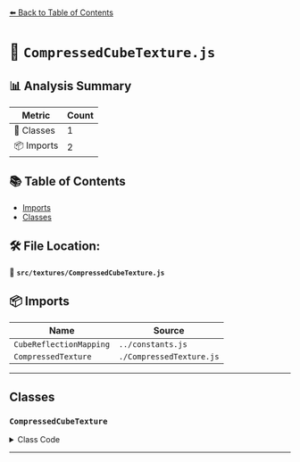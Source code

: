 [⬅️ Back to Table of Contents](../../index.md)

# 📄 `CompressedCubeTexture.js`

## 📊 Analysis Summary

| Metric | Count |
|--------|-------|
| 🧱 Classes | 1 |
| 📦 Imports | 2 |

## 📚 Table of Contents

- [Imports](#imports)
- [Classes](#classes)

## 🛠️ File Location:
📂 **`src/textures/CompressedCubeTexture.js`**

## 📦 Imports

| Name | Source |
|------|--------|
| `CubeReflectionMapping` | `../constants.js` |
| `CompressedTexture` | `./CompressedTexture.js` |


---

## Classes

### `CompressedCubeTexture`

<details><summary>Class Code</summary>

```ts
class CompressedCubeTexture extends CompressedTexture {

	/**
	 * Constructs a new compressed texture.
	 *
	 * @param {Array<CompressedTexture>} images - An array of compressed textures.
	 * @param {number} [format=RGBAFormat] - The texture format.
	 * @param {number} [type=UnsignedByteType] - The texture type.
	 */
	constructor( images, format, type ) {

		super( undefined, images[ 0 ].width, images[ 0 ].height, format, type, CubeReflectionMapping );

		/**
		 * This flag can be used for type testing.
		 *
		 * @type {boolean}
		 * @readonly
		 * @default true
		 */
		this.isCompressedCubeTexture = true;

		/**
		 * This flag can be used for type testing.
		 *
		 * @type {boolean}
		 * @readonly
		 * @default true
		 */
		this.isCubeTexture = true;

		this.image = images;

	}

}
```
</details>


---